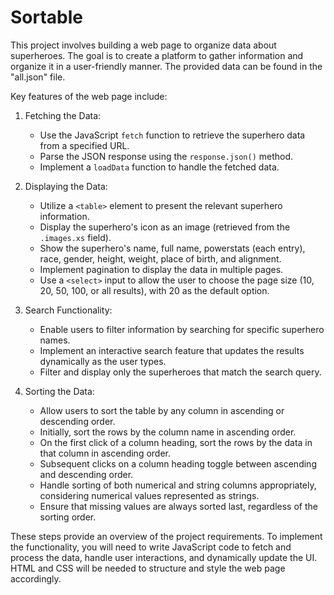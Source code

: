 # Sortable

This project involves building a web page to organize data about superheroes. The goal is to create a platform to gather information and organize it in a user-friendly manner. The provided data can be found in the "all.json" file.

Key features of the web page include:

1. Fetching the Data:
   - Use the JavaScript `fetch` function to retrieve the superhero data from a specified URL.
   - Parse the JSON response using the `response.json()` method.
   - Implement a `loadData` function to handle the fetched data.

2. Displaying the Data:
   - Utilize a `<table>` element to present the relevant superhero information.
   - Display the superhero's icon as an image (retrieved from the `.images.xs` field).
   - Show the superhero's name, full name, powerstats (each entry), race, gender, height, weight, place of birth, and alignment.
   - Implement pagination to display the data in multiple pages.
   - Use a `<select>` input to allow the user to choose the page size (10, 20, 50, 100, or all results), with 20 as the default option.

3. Search Functionality:
   - Enable users to filter information by searching for specific superhero names.
   - Implement an interactive search feature that updates the results dynamically as the user types.
   - Filter and display only the superheroes that match the search query.

4. Sorting the Data:
   - Allow users to sort the table by any column in ascending or descending order.
   - Initially, sort the rows by the column name in ascending order.
   - On the first click of a column heading, sort the rows by the data in that column in ascending order.
   - Subsequent clicks on a column heading toggle between ascending and descending order.
   - Handle sorting of both numerical and string columns appropriately, considering numerical values represented as strings.
   - Ensure that missing values are always sorted last, regardless of the sorting order.

These steps provide an overview of the project requirements. To implement the functionality, you will need to write JavaScript code to fetch and process the data, handle user interactions, and dynamically update the UI. HTML and CSS will be needed to structure and style the web page accordingly.

